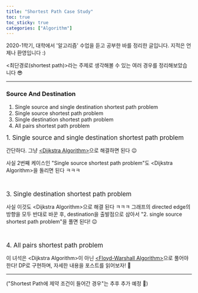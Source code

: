 ```yaml
---
title: "Shortest Path Case Study"
toc: true
toc_sticky: true
categories: ["Algorithm"]
---
```




2020-1학기, 대학에서 '알고리즘' 수업을 듣고 공부한 바를 정리한 글입니다. 지적은 언제나 환영입니다 :)

\<최단경로(shortest path)\>라는 주제로 생각해볼 수 있는 여러 경우를 정리해보았습니다 😎

<hr/>

### Source And Destination

<div class="notice" markdown="1">

1. Single source and single destination shortest path problem
2. Single source shortest path problem
3. Single destination shortest path problem
4. All pairs shortest path problem

</div>

<big>1. Single source and single destination shortest path problem</big>

간단하다. 그냥 [\<Dijkstra Algorithm\>](https://bluehorn07.github.io/computer_science/2021/04/17/dijkstra-algorithm.html)으로 해결하면 된다 😉

사실 2번째 케이스인 "Single source shortest path problem"도 \<Dijkstra Algorithm\>을 돌리면 된다 ㅋㅋㅋ

<br/>

<big>3. Single destination shortest path problem</big>

사실 이것도 \<Dijkstra Algorithm\>으로 해결 된다 ㅋㅋㅋ 그래프의 directed edge의 방향을 모두 반대로 바꾼 후, destination을 출발점으로 삼아서 "2. single source shortest path problem"을 풀면 된다! 😉

<br/>

<big>4. All pairs shortest path problem</big>

이 녀석은 \<Dijkstra Algorithm\>이 아닌 [\<Floyd-Warshall Algorithm\>](https://bluehorn07.github.io/computer_science/2021/06/13/all-pairs-shortest-paths.html)으로 풀어야 한다! DP로 구현하며, 자세한 내용을 포스트를 읽어보자! 🎈

<hr/>

("Shortest Path에 제약 조건이 들어간 경우"는 추후 추가 예정 🎈)


